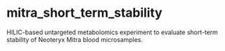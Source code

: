 # mitra_short_term_stability
HILIC-based untargeted metabolomics experiment to evaluate short-term stability of Neoteryx Mitra blood microsamples. 
